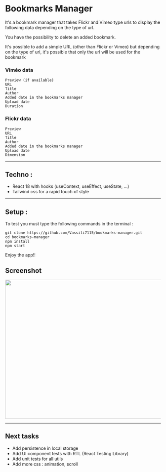 # Bookmarks Manager
It's a bookmark manager that takes Flickr and Vimeo type urls to display the following data depending on the type of url.

You have the possibility to delete an added bookmark.

It's possible to add a simple URL (other than Flickr or Vimeo) but depending on the type of url, it's possible that only the url will be used for the bookmark

### Viméo data
``` 
Preview (if available)
URL
Title
Author
Added date in the bookmarks manager
Upload date
Duration 
```

### Flickr data
``` 
Preview 
URL
Title
Author
Added date in the bookmarks manager
Upload date
Dimension 
```

----

## Techno : 
- React 18 with hooks (useContext, useEffect, useState, ...)
- Tailwind css for a rapid touch of style

----

## Setup : 

To test you must type the following commands in the terminal : 
```
git clone https://github.com/Vassili7115/bookmarks-manager.git
cd bookmarks-manager
npm install
npm start
```

Enjoy the app!!

## Screenshot
<img src="https://zupimages.net/up/22/15/vlq5.png" width="800" height="450">

---

## Next tasks
- Add persistence in local storage
- Add UI component tests with RTL (React Testing Library)
- Add unit tests for all utils
- Add more css : animation, scroll

